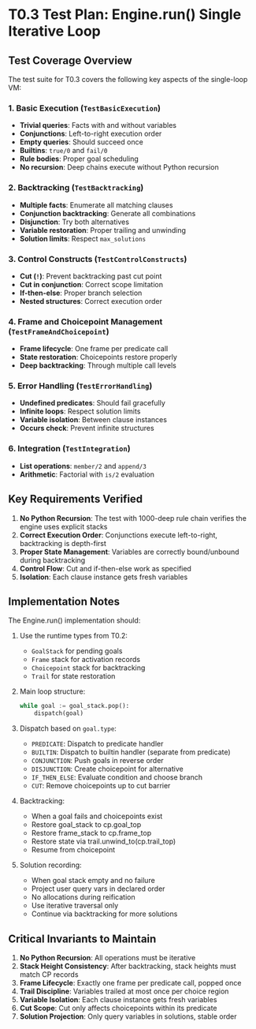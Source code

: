# T0.3 Test Plan: Engine.run() Single Iterative Loop

## Test Coverage Overview

The test suite for T0.3 covers the following key aspects of the single-loop VM:

### 1. Basic Execution (`TestBasicExecution`)
- **Trivial queries**: Facts with and without variables
- **Conjunctions**: Left-to-right execution order
- **Empty queries**: Should succeed once
- **Builtins**: `true/0` and `fail/0`
- **Rule bodies**: Proper goal scheduling
- **No recursion**: Deep chains execute without Python recursion

### 2. Backtracking (`TestBacktracking`)
- **Multiple facts**: Enumerate all matching clauses
- **Conjunction backtracking**: Generate all combinations
- **Disjunction**: Try both alternatives
- **Variable restoration**: Proper trailing and unwinding
- **Solution limits**: Respect `max_solutions`

### 3. Control Constructs (`TestControlConstructs`)
- **Cut (`!`)**: Prevent backtracking past cut point
- **Cut in conjunction**: Correct scope limitation
- **If-then-else**: Proper branch selection
- **Nested structures**: Correct execution order

### 4. Frame and Choicepoint Management (`TestFrameAndChoicepoint`)
- **Frame lifecycle**: One frame per predicate call
- **State restoration**: Choicepoints restore properly
- **Deep backtracking**: Through multiple call levels

### 5. Error Handling (`TestErrorHandling`)
- **Undefined predicates**: Should fail gracefully
- **Infinite loops**: Respect solution limits
- **Variable isolation**: Between clause instances
- **Occurs check**: Prevent infinite structures

### 6. Integration (`TestIntegration`)
- **List operations**: `member/2` and `append/3`
- **Arithmetic**: Factorial with `is/2` evaluation

## Key Requirements Verified

1. **No Python Recursion**: The test with 1000-deep rule chain verifies the engine uses explicit stacks
2. **Correct Execution Order**: Conjunctions execute left-to-right, backtracking is depth-first
3. **Proper State Management**: Variables are correctly bound/unbound during backtracking
4. **Control Flow**: Cut and if-then-else work as specified
5. **Isolation**: Each clause instance gets fresh variables

## Implementation Notes

The Engine.run() implementation should:

1. Use the runtime types from T0.2:
   - `GoalStack` for pending goals
   - `Frame` stack for activation records
   - `Choicepoint` stack for backtracking
   - `Trail` for state restoration

2. Main loop structure:
   ```python
   while goal := goal_stack.pop():
       dispatch(goal)
   ```

3. Dispatch based on `goal.type`:
   - `PREDICATE`: Dispatch to predicate handler
   - `BUILTIN`: Dispatch to builtin handler (separate from predicate)
   - `CONJUNCTION`: Push goals in reverse order
   - `DISJUNCTION`: Create choicepoint for alternative
   - `IF_THEN_ELSE`: Evaluate condition and choose branch
   - `CUT`: Remove choicepoints up to cut barrier

4. Backtracking:
   - When a goal fails and choicepoints exist
   - Restore goal_stack to cp.goal_top
   - Restore frame_stack to cp.frame_top  
   - Restore state via trail.unwind_to(cp.trail_top)
   - Resume from choicepoint

5. Solution recording:
   - When goal stack empty and no failure
   - Project user query vars in declared order
   - No allocations during reification
   - Use iterative traversal only
   - Continue via backtracking for more solutions

## Critical Invariants to Maintain

1. **No Python Recursion**: All operations must be iterative
2. **Stack Height Consistency**: After backtracking, stack heights must match CP records
3. **Frame Lifecycle**: Exactly one frame per predicate call, popped once
4. **Trail Discipline**: Variables trailed at most once per choice region
5. **Variable Isolation**: Each clause instance gets fresh variables
6. **Cut Scope**: Cut only affects choicepoints within its predicate
7. **Solution Projection**: Only query variables in solutions, stable order
